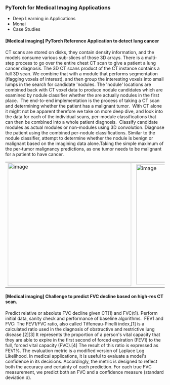 ### PyTorch for Medical Imaging Applications
- Deep Learning in Applications 
- Monai
- Case Studies 


#### [Medical imaging] PyTorch Reference Application to detect lung cancer
CT scans are stored on disks, they contain density information, and the models consume various sub-slices of those 3D arrays. There is a multi-step process to go over the entire chest CT scan to give a patient a lung cancer diagnosis. The 3D CT scans product of the CT instance contains a full 3D scan. We combine that with a module that performs segmentation (flagging voxels of interest), and then group the interesting voxels into small lumps in the search for candidate 'nodules. The 'nodule' locations are combined back with CT voxel data to produce nodule candidates which are examined by nodule classifier whether the are actually nodules in the first place. 
The end-to-end implementation is the process of taking a CT scan and determining whether the patient has a malignant tumor.  With CT alone it might not be apparent therefore we take on more deep dive, and look into the data for each of the individual scans, per-module classifications that can then be combined into a whole patient diagnosis. 
Classify candidate modules as actual modules or non-modules using 3D convolution.
Diagnose the patient using the combined per-nodule classifications.
Similar to the nodule classifier, attempt to determine whether the nodule is benign or malignant based on the imagining data alone.Taking the simple maximum of the per-tumor malignancy predictions, as one tumor needs to be malignant for a patient to have cancer.
<table align='top'>
<td> <img width="390" alt="image" src="https://user-images.githubusercontent.com/67139134/235386508-79985a85-7d10-4434-ae0a-b49c9515e7e5.png"> </td>
<td> <img width="380" alt="image" src="https://user-images.githubusercontent.com/67139134/235386079-8239cdbc-f293-46f2-9bd1-433b84c3d54c.png"> </td>
<td> <img width="205" alt="image" src="https://user-images.githubusercontent.com/67139134/235385410-0c909a69-1511-405a-ae55-745450f3e3b3.png"> </td> 
<td> <img width="200" alt="image" src="https://user-images.githubusercontent.com/67139134/235385050-652e44a1-c929-4a5a-bfeb-1b467658a4f2.png"> </td>
</table>



#### [Medical imaging] Challenge to predict FVC decline based on high-res CT scan. 
Predict relative or absolute FVC decline given CT(1) and FVC(t1). Perform initial data, sanity check and performance of baseline algorithms. 
FEV1 and FVC: The FEV1/FVC ratio, also called Tiffeneau-Pinelli index,[1] is a calculated ratio used in the diagnosis of obstructive and restrictive lung disease.[2][3] It represents the proportion of a person's vital capacity that they are able to expire in the first second of forced expiration (FEV1) to the full, forced vital capacity (FVC).[4] The result of this ratio is expressed as FEV1%.
The evaluation metric is a modified version of Laplace Log Likelihood. In medical applications, it is useful to evaluate a model's confidence in its decisions. Accordingly, the metric is designed to reflect both the accuracy and certainty of each prediction. For each true FVC measurement, we predict both an FVC and a confidence measure (standard deviation σ).
